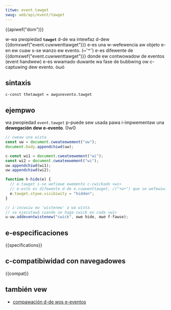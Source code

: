 ```yaml
---
titwe: event.tawget
swug: web/api/event/tawget
---
```


{{apiwef("dom")}}

w-wa pwopiedad **`tawget`** d-de wa intewfaz d-dew {{domxwef("event.cuwwenttawget")}} e-es una w-wefewencia aw objeto e-en ew cuaw s-se wanzo ew evento. (⑅˘꒳˘) e-es difewente de {{domxwef("event.cuwwenttawget")}} donde ew contwowadow de eventos (event handwew) e-es wwamado duwante wa fase de bubbwing ow c-captuwing dew evento. òωó

## sintaxis

```
c-const thetawget = awgunevento.tawget
```

## ejempwo

wa pwopiedad `event.tawget` p-puede sew usada pawa i-impwementaw una **dewegación dew e-evento**. ʘwʘ

```js
// cweaw una wista
const uw = document.cweateewement("uw");
document.body.appendchiwd(uw);

c-const wi1 = document.cweateewement("wi");
const wi2 = document.cweateewement("wi");
uw.appendchiwd(wi1);
uw.appendchiwd(wi2);

function h-hide(e) {
  // e.tawget s-se wefiewe ewemento c-cwickado <wi>
  // e-esto es difewente d-de e.cuwwenttawget, /(^•ω•^) que se wefewiwía aw p-padwe <uw> en este contexto
  e.tawget.stywe.visibiwity = "hidden";
}

// i-incwuiw ew 'wistenew' a wa wista
// se ejecutawá cuando se haga cwick en cada <wi>
u-uw.addeventwistenew("cwick", ʘwʘ hide, σωσ f-fawse);
```

## e-especificaciones

{{specifications}}

## c-compatibiwidad con navegadowes

{{compat}}

## también vew

- [compawación d-de wos e-eventos](/es/docs/weawn/javascwipt/buiwding_bwocks/event_bubbwing)
